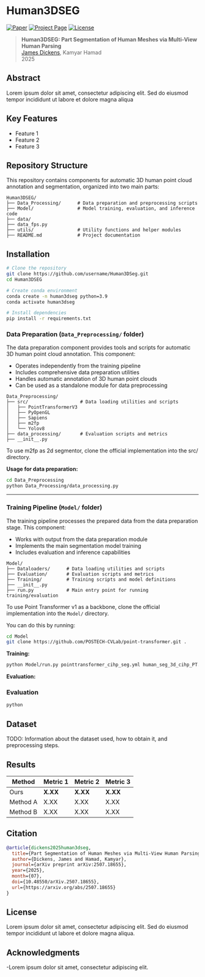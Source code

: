 # Human3DSEG

[![Paper](https://img.shields.io/badge/Paper-arXiv-red)](https://arxiv.org/abs/2507.18655)
[![Project Page](https://img.shields.io/badge/Project-Page-blue)](https://your-project-page.com)
[![License](https://img.shields.io/badge/License-MIT-green.svg)](LICENSE)

> **Human3DSEG: Part Segmentation of Human Meshes via Multi-View Human Parsing**  
> [James Dickens](https://github.com/JamesMcCullochDickens), Kamyar Hamad  
> 2025

## Abstract
Lorem ipsum dolor sit amet, consectetur adipiscing elit. Sed do eiusmod tempor incididunt ut labore et dolore magna aliqua

## Key Features

- Feature 1
- Feature 2  
- Feature 3

## Repository Structure

This repository contains components for automatic 3D human point cloud annotation and segmentation, organized into two main parts:

```
Human3DSEG/
├── Data_Processing/      # Data preparation and preprocessing scripts
├── Model/                # Model training, evaluation, and inference code
├── data/                 
├── data_fps.py           
├── utils/                # Utility functions and helper modules
├── README.md             # Project documentation
```

## Installation

```bash
# Clone the repository
git clone https://github.com/username/Human3DSeg.git
cd Human3DSEG

# Create conda environment
conda create -n human3dseg python=3.9
conda activate human3dseg

# Install dependencies
pip install -r requirements.txt
```

### Data Preparation (`Data_Preprocessing/` folder)
The data preparation component provides tools and scripts for automatic 3D human point cloud annotation. This component:
- Operates independently from the training pipeline
- Includes comprehensive data preparation utilities
- Handles automatic annotation of 3D human point clouds
- Can be used as a standalone module for data preprocessing

```
Data_Preprocessing/
├── src/                   # Data loading utilities and scripts
│   ├── PointTransformerV3
│   ├── PyOpenGL
│   ├── Sapiens
│   ├── m2fp
│   └── Yolov8
├── data_processing/       # Evaluation scripts and metrics  
├── __init__.py 
```
To use m2fp as 2d segmentor, clone the official implementation into the src/ directory.

**Usage for data preparation:**
```bash
cd Data_Preprocessing
python Data_Processing/data_processing.py 
```

---

### Training Pipeline (`Model/` folder)
The training pipeline processes the prepared data from the data preparation stage. This component:
- Works with output from the data preparation module
- Implements the main segmentation model training
- Includes evaluation and inference capabilities

```
Model/
├── Dataloaders/      # Data loading utilities and scripts
├── Evaluation/       # Evaluation scripts and metrics
├── Training/         # Training scripts and model definitions
├── __init__.py    
├── run.py            # Main entry point for running training/evaluation
```

To use Point Transformer v1 as a backbone, clone the official implementation into the `Model/` directory.

You can do this by running:
```bash
cd Model
git clone https://github.com/POSTECH-CVLab/point-transformer.git .
```

**Training:**
```bash
python Model/run.py pointtransformer_cihp_seg.yml human_seg_3d_cihp_PT.yml --gpu_override '[0, 1]'
```
**Evaluation:**

### Evaluation
```bash
python 
```


## Dataset

TODO: Information about the dataset used, how to obtain it, and preprocessing steps.

## Results

| Method | Metric 1 | Metric 2 | Metric 3 |
|--------|----------|----------|----------|
| Ours   | **X.XX** | **X.XX** | **X.XX** |
| Method A | X.XX   | X.XX     | X.XX     |
| Method B | X.XX   | X.XX     | X.XX     |

## Citation

```bibtex
@article{dickens2025human3dseg,
  title={Part Segmentation of Human Meshes via Multi-View Human Parsing},
  author={Dickens, James and Hamad, Kamyar},
  journal={arXiv preprint arXiv:2507.18655},
  year={2025},
  month={07},
  doi={10.48550/arXiv.2507.18655},
  url={https://arxiv.org/abs/2507.18655}
}
```

## License

Lorem ipsum dolor sit amet, consectetur adipiscing elit. Sed do eiusmod tempor incididunt ut labore et dolore magna aliqua.

## Acknowledgments

-Lorem ipsum dolor sit amet, consectetur adipiscing elit.
